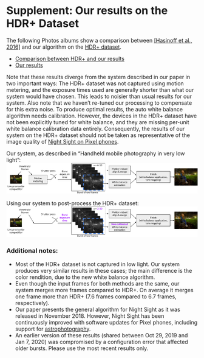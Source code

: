 # Supplement: Our results on the HDR+ Dataset

The following Photos albums show a comparison between [[Hasinoff et al., 2016]](https://hdrplusdata.org/) and our algorithm on the [HDR+ dataset](https://hdrplusdata.org/dataset.html).

* [Comparison between HDR+ and our results](https://photos.app.goo.gl/Mzpjka64mUGYhNN89)
* [Our results](https://photos.app.goo.gl/M8A4hkvEgTRd6Gs46)

Note that these results diverge from the system described in our paper in two important ways:
The HDR+ dataset was not captured using motion metering, and the exposure times used are generally shorter than what our system would have chosen. This leads to noisier than usual results for our system. Also note that we haven’t re-tuned our processing to compensate for this extra noise.
To produce optimal results, the auto white balance algorithm needs calibration. However, the devices in the HDR+ dataset have not been explicitly tuned for white balance, and they are missing per-unit white balance calibration data entirely.
Consequently, the results of our system on the HDR+ dataset should not be taken as representative of the image quality of [Night Sight on Pixel phones](https://ai.googleblog.com/2018/11/night-sight-seeing-in-dark-on-pixel.html).

Our system, as described in “Handheld mobile photography in very low light”:
![our_system](./Our_system.png)

Using our system to post-process the HDR+ dataset:
![hdr_system](./HDR+_system.png)

### Additional notes:
- Most of the HDR+ dataset is not captured in low light. Our system produces very similar results in these cases; the main difference is the color rendition, due to the new white balance algorithm.
- Even though the input frames for both methods are the same, our system merges more frames compared to HDR+. On average it merges one frame more than HDR+ (7.6 frames compared to 6.7 frames, respectively).
- Our paper presents the general algorithm for Night Sight as it was released in November 2018. However, Night Sight has been continuously improved with software updates for Pixel phones, including support for [astrophotography](https://ai.googleblog.com/2019/11/astrophotography-with-night-sight-on.html).
- An earlier version of these results (shared between Oct 29, 2019 and Jan 7, 2020) was compromised by a configuration error that affected older bursts. Please use the most recent results only.
